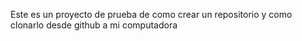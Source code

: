 Este es un proyecto de prueba de como crear un repositorio y como clonarlo desde github a mi computadora